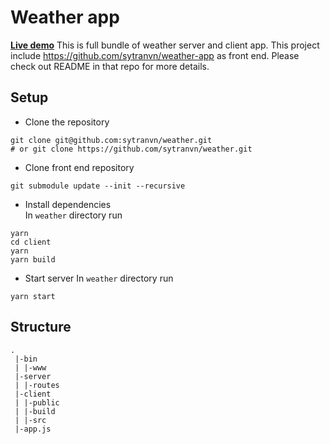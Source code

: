 # Weather app
[**Live demo**](https://sytranvn.as.r.appspot.com/)
This is full bundle of weather server and client app.
This project include https://github.com/sytranvn/weather-app as front end. Please check out README in that repo for more details.

## Setup
- Clone the repository  
```
git clone git@github.com:sytranvn/weather.git
# or git clone https://github.com/sytranvn/weather.git
```
- Clone front end repository  
```
git submodule update --init --recursive
```
- Install dependencies  
 In `weather` directory run 
 ```
 yarn
 cd client
 yarn
 yarn build
 ```
- Start server
 In `weather` directory run  
 ```
 yarn start
 ```

## Structure
``` 
.
 |-bin
 | |-www
 |-server
 | |-routes
 |-client
 | |-public
 | |-build
 | |-src
 |-app.js
 
```
